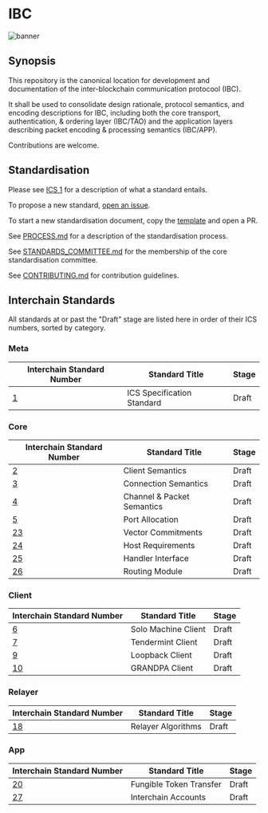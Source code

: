 # IBC

![banner](./assets/interchain-standards-image.jpg)

## Synopsis

This repository is the canonical location for development and documentation of the inter-blockchain communication protocool (IBC).

It shall be used to consolidate design rationale, protocol semantics, and encoding descriptions for IBC, including both the core transport, authentication, & ordering layer (IBC/TAO) and the application layers describing packet encoding & processing semantics (IBC/APP).

Contributions are welcome.

## Standardisation

Please see [ICS 1](spec/ics-001-ics-standard) for a description of what a standard entails.

To propose a new standard, [open an issue](https://github.com/cosmos/ics/issues/new).

To start a new standardisation document, copy the [template](spec/ics-template.md) and open a PR.

See [PROCESS.md](meta/PROCESS.md) for a description of the standardisation process.

See [STANDARDS_COMMITTEE.md](meta/STANDARDS_COMMITTEE.md) for the membership of the core standardisation committee.

See [CONTRIBUTING.md](meta/CONTRIBUTING.md) for contribution guidelines.

## Interchain Standards

All standards at or past the "Draft" stage are listed here in order of their ICS numbers, sorted by category.

### Meta

| Interchain Standard Number     | Standard Title             | Stage |
| ------------------------------ | -------------------------- | ----- |
| [1](spec/ics-001-ics-standard) | ICS Specification Standard | Draft |

### Core

| Interchain Standard Number     | Standard Title             | Stage |
| ------------------------------ | -------------------------- | ----- |
| [2](spec/core/ics-002-client-semantics)             | Client Semantics           | Draft |
| [3](spec/core/ics-003-connection-semantics)         | Connection Semantics       | Draft |
| [4](spec/core/ics-004-channel-and-packet-semantics) | Channel & Packet Semantics | Draft |
| [5](spec/core/ics-005-port-allocation)              | Port Allocation            | Draft |
| [23](spec/core/ics-023-vector-commitments)          | Vector Commitments         | Draft |
| [24](spec/core/ics-024-host-requirements)           | Host Requirements          | Draft |
| [25](spec/core/ics-025-handler-interface)           | Handler Interface          | Draft |
| [26](spec/core/ics-026-routing-module)              | Routing Module             | Draft |

### Client

| Interchain Standard Number                     | Standard Title             | Stage |
| ---------------------------------------------- | -------------------------- | ----- |
| [6](spec/ics-006-solo-machine-client)          | Solo Machine Client        | Draft |
| [7](spec/ics-007-tendermint-client)            | Tendermint Client          | Draft |
| [9](spec/ics-009-loopback-client)              | Loopback Client            | Draft |
| [10](spec/ics-010-grandpa-client)              | GRANDPA Client             | Draft |

### Relayer

| Interchain Standard Number                     | Standard Title             | Stage |
| ---------------------------------------------- | -------------------------- | ----- |
| [18](spec/ics-018-relayer-algorithms)          | Relayer Algorithms         | Draft |

### App

| Interchain Standard Number                 | Standard Title          | Stage |
| ------------------------------------------ | ----------------------- | ----- |
| [20](spec/ics-020-fungible-token-transfer) | Fungible Token Transfer | Draft |
| [27](spec/ics-027-interchain-accounts)     | Interchain Accounts     | Draft |
